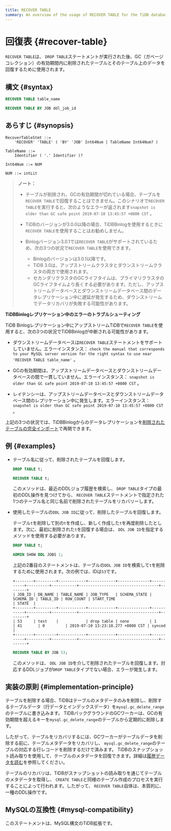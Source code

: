 ```yaml
---
title: RECOVER TABLE
summary: An overview of the usage of RECOVER TABLE for the TiDB database.
---
```


# 回復表 {#recover-table}

`RECOVER TABLE`は、 `DROP TABLE`ステートメントが実行された後、GC（ガベージコレクション）の有効期間内に削除されたテーブルとそのテーブル上のデータを回復するために使用されます。

## 構文 {#syntax}


```sql
RECOVER TABLE table_name
```


```sql
RECOVER TABLE BY JOB ddl_job_id
```

## あらすじ {#synopsis}

```ebnf+diagram
RecoverTableStmt ::=
    'RECOVER' 'TABLE' ( 'BY' 'JOB' Int64Num | TableName Int64Num? )

TableName ::=
    Identifier ( '.' Identifier )?

Int64Num ::= NUM

NUM ::= intLit
```

> **ノート：**
>
> -   テーブルが削除され、GCの有効期間が切れている場合、テーブルを`RECOVER TABLE`で回復することはできません。このシナリオで`RECOVER TABLE`を実行すると、次のようなエラーが返されます`snapshot is older than GC safe point 2019-07-10 13:45:57 +0800 CST` 。
>
> -   TiDBのバージョンが3.0.0以降の場合、TiDBBinlogを使用するときに`RECOVER TABLE`を使用することはお勧めしません。
>
> -   Binlogバージョン3.0.1では`RECOVER TABLE`がサポートされているため、次の3つの状況で`RECOVER TABLE`を使用できます。
>
>     -   Binlogのバージョンは3.0.1以降です。
>     -   TiDB 3.0は、アップストリームクラスタとダウンストリームクラスタの両方で使用されます。
>     -   セカンダリクラスタのGCライフタイムは、プライマリクラスタのGCライフタイムより長くする必要があります。ただし、アップストリームデータベースとダウンストリームデータベース間のデータレプリケーション中に遅延が発生するため、ダウンストリームでデータリカバリが失敗する可能性があります。

<CustomContent platform="tidb">

**TiDBBinlogレプリケーション中のエラーのトラブルシューティング**

TiDB Binlogレプリケーション中にアップストリームTiDBで`RECOVER TABLE`を使用すると、次の3つの状況でTiDBBinlogが中断される可能性があります。

-   ダウンストリームデータベースは`RECOVER TABLE`ステートメントをサポートしていません。エラーインスタンス： `check the manual that corresponds to your MySQL server version for the right syntax to use near 'RECOVER TABLE table_name'` 。

-   GCの有効期間は、アップストリームデータベースとダウンストリームデータベースの間で一貫していません。エラーインスタンス： `snapshot is older than GC safe point 2019-07-10 13:45:57 +0800 CST` 。

-   レイテンシーは、アップストリームデータベースとダウンストリームデータベース間のレプリケーション中に発生します。エラーインスタンス： `snapshot is older than GC safe point 2019-07-10 13:45:57 +0800 CST` 。

上記の3つの状況では、TiDBBinlogからのデータレプリケーションを[削除されたテーブルの完全インポート](/ecosystem-tool-user-guide.md#backup-and-restore)で再開できます。

</CustomContent>

## 例 {#examples}

-   テーブル名に従って、削除されたテーブルを回復します。

    
    ```sql
    DROP TABLE t;
    ```

    
    ```sql
    RECOVER TABLE t;
    ```

    このメソッドは、最近のDDLジョブ履歴を検索し、 `DROP TABLE`タイプの最初のDDL操作を見つけてから、 `RECOVER TABLE`ステートメントで指定された1つのテーブル名と同じ名前で削除されたテーブルをリカバリーします。

-   使用したテーブルの`DDL JOB ID`に従って、削除したテーブルを回復します。

    テーブル`t`を削除して別の`t`を作成し、新しく作成した`t`を再度削除したとします。次に、最初に削除された`t`を回復する場合は、 `DDL JOB ID`を指定するメソッドを使用する必要があります。

    
    ```sql
    DROP TABLE t;
    ```

    
    ```sql
    ADMIN SHOW DDL JOBS 1;
    ```

    上記の2番目のステートメントは、テーブルの`DDL JOB ID`を検索して`t`を削除するために使用されます。次の例では、IDは`53`です。

    ```
    +--------+---------+------------+------------+--------------+-----------+----------+-----------+-----------------------------------+--------+
    | JOB_ID | DB_NAME | TABLE_NAME | JOB_TYPE   | SCHEMA_STATE | SCHEMA_ID | TABLE_ID | ROW_COUNT | START_TIME                        | STATE  |
    +--------+---------+------------+------------+--------------+-----------+----------+-----------+-----------------------------------+--------+
    | 53     | test    |            | drop table | none         | 1         | 41       | 0         | 2019-07-10 13:23:18.277 +0800 CST | synced |
    +--------+---------+------------+------------+--------------+-----------+----------+-----------+-----------------------------------+--------+
    ```

    
    ```sql
    RECOVER TABLE BY JOB 53;
    ```

    このメソッドは、 `DDL JOB ID`を介して削除されたテーブルを回復します。対応するDDLジョブが`DROP TABLE`タイプでない場合、エラーが発生します。

## 実装の原則 {#implementation-principle}

テーブルを削除する場合、TiDBはテーブルのメタデータのみを削除し、削除するテーブルデータ（行データとインデックスデータ）を`mysql.gc_delete_range`のテーブルに書き込みます。 TiDBバックグラウンドのGCワーカーは、GCの有効期間を超えるキーを`mysql.gc_delete_range`のテーブルから定期的に削除します。

したがって、テーブルをリカバリするには、GCワーカーがテーブルデータを削除する前に、テーブルメタデータをリカバリし、 `mysql.gc_delete_range`のテーブルの対応する行レコードを削除するだけで済みます。 TiDBのスナップショット読み取りを使用して、テーブルのメタデータを回復できます。詳細は[履歴データを読む](/read-historical-data.md)を参照してください。

テーブルのリカバリは、TiDBがスナップショットの読み取りを通じてテーブルのメタデータを取得し、 `CREATE TABLE`と同様のテーブル作成のプロセスを実行することによって行われます。したがって、 `RECOVER TABLE`自体は、本質的に、一種のDDL操作です。

## MySQLの互換性 {#mysql-compatibility}

このステートメントは、MySQL構文のTiDB拡張です。
